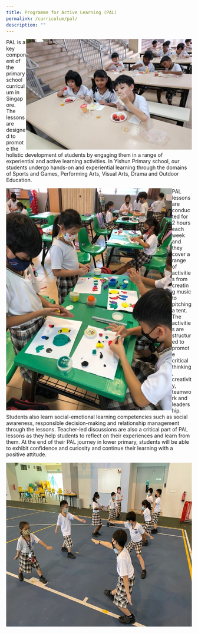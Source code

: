 ```yaml
---
title: Programme for Active Learning (PAL)
permalink: /curriculum/pal/
description: ""
---
```

<img src="/images/Experience/Curriculum/pal_01_v1.jpg" style="width:450px;height:300px; float: right">PAL is a key component of the primary school curriculum in Singapore. The lessons are designed to promote the holistic development of students by engaging them in a range of experiential and active learning activities. In Yishun Primary school, our students undergo hands-on and experiential learning through the domains of Sports and Games, Performing Arts, Visual Arts, Drama and Outdoor Education.

<img src="/images/Experience/Curriculum/pal_02_v1.jpg" style="width:450px;height:603px; float:left">PAL lessons are conducted for 2 hours each week and they cover a range of activities from creating music to pitching a tent. The activities are structured to promote critical thinking, creativity, teamwork and leadership. Students also learn social-emotional learning competencies such as social awareness, responsible decision-making and relationship management through the lessons. Teacher-led discussions are also a critical part of PAL lessons as they help students to reflect on their experiences and learn from them. At the end of their PAL journey in lower primary, students will be able to exhibit confidence and curiosity and continue their learning with a positive attitude.

<img src="/images/Experience/Curriculum/pal_03_v1.jpg" style="width:600px;height:445px">